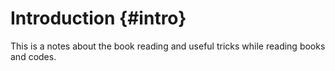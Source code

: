 # Introduction {#intro} 

This is a notes about the book reading and useful tricks while reading books and codes.
